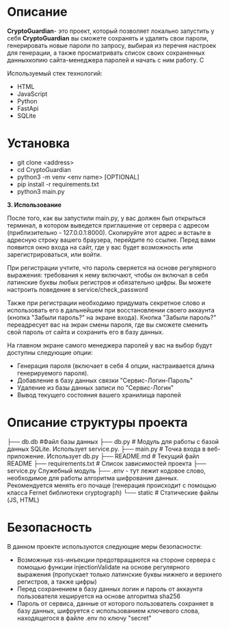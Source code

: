 # **Описание**

**CryptoGuardian**- это проект, который позволяет локально запустить у себя **CryptoGuardian** вы сможете сохранять и удалять свои пароли, генерировать новые пароли по запросу, выбирая из перечня настроек для генерации, а также просматривать список своих сохраненных данныхкопию сайта-менеджера паролей и начать с ним работу. С 

Используемый стек технологий:

* HTML 
* JavaScript
* Python 
* FastApi
* SQLite

# **Установка**

* git clone \<address>
* cd CryptoGuardian
* python3 -m venv \<env name> \[OPTIONAL]
* pip install -r requirements.txt
* python3 main.py

**3. Использование**

После того, как вы запустили main.py, у вас должен был открыться терминал, в котором выведется приглашение от сервера с адресом (приблизительно - 127.0.0.1:8000). Скопируйте этот адрес и встаьте в адресную строку вашего браузера, перейдите по ссылке. Перед вами появится окно входа на сайт, где у вас будет возможность или зарегистрироваться, или войти. 

При регистрации учтите, что пароль сверяется на основе регулярного выражения: требования к нему включают, чтобы он включал в себя латинские буквы любых регистров и обязательно цифры. Вы можете настроить поведение в service/check\_password

Также при регистрации необходимо придумать секретное слово и использовать его в дальнейшем при восстановлении своего аккаунта (кнопка "Забыли пароль?" на экране входа). Кнопка "Забыли пароль?" переадресует вас на экран смены пароля, где вы сможете сменить свой пароль от сайта и сохранить его в базу данных.

На главном экране самого менеджера паролей у вас на выбор будут доступны следующие опции:

* Генерация пароля (включает в себя 4 опции, настраивается длина генерируемого пароля). 
* Добавление в базу данных связки "Сервис-Логин-Пароль"
* Удаление из базы данных записи по "Сервис-Логин"
* Вывод текущего состояния вашего хранилища паролей

# Описание структуры проекта

├── db.db #Файл базы данных
├── db.py # Модуль для работы с базой данных SQLite. Использует service.py.
├── main.py # Точка входа в веб-приложение. Использует db.py
├── README.md # Текущий файл README
├── requirements.txt # Список зависимостей проекта
├── service.py Служебный модуль
├── .env - тут лежит кодовое слово, необходимое для работы алгоритма шифрования данных. Рекомендуется менять его почаще (генерация происходит с помощью класса Fernet библиотеки cryptograph)
└── static # Статические файлы (JS, HTML)

# **Безопасность**

В данном проекте используются следующие меры безопасности:

* Возможные xss-инъекции предотвращаются на стороне сервера с помощью функции injectionValidate на основе регулярного выражения (пропускает только латинские буквы нижнего и верхнего регистров, а также цифры)
* Перед сохранением в базу данных логин и пароль от аккаунта пользователя хешируется на основе алгоритма sha256
* Пароль от сервиса, данные от которого пользователь сохраняет в базу данных, шифруется с использованием ключевого слова, находящегося в файле .env по ключу "secret"
